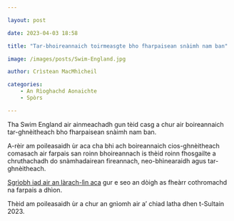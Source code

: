 ```yaml
---

layout: post

date: 2023-04-03 18:58

title: "Tar-bhoireannaich toirmeasgte bho fharpaisean snàimh nam ban"

image: /images/posts/Swim-England.jpg

author: Crìstean MacMhìcheil

categories:
	- An Rìoghachd Aonaichte
	- Spòrs

---
```


Tha Swim England air ainmeachadh gun tèid casg a chur air boireannaich tar-ghnèitheach bho fharpaisean snàimh nam ban.

A-rèir am poileasaidh ùr aca cha bhi ach boireannaich cios-ghnèitheach comasach air farpais san roinn bhoireannach is thèid roinn fhosgailte a chruthachadh do snàmhadairean fireannach, neo-bhìnearaidh agus tar-ghnèitheach.

[Sgrìobh iad air an làrach-lìn aca](https://www.swimming.org/swimengland/swim-england-transgender-non-binary-competition-policy/) gur e seo an dòigh as fheàrr cothromachd na farpais a dhìon.

Thèid am poileasaidh ùr a chur an gnìomh air a’ chiad latha dhen t-Sultain 2023.
